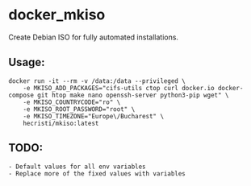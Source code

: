# docker_mkiso

Create Debian ISO for fully automated installations.

## Usage:
```
docker run -it --rm -v /data:/data --privileged \
	-e MKISO_ADD_PACKAGES="cifs-utils ctop curl docker.io docker-compose git htop make nano openssh-server python3-pip wget" \
	-e MKISO_COUNTRYCODE="ro" \
	-e MKISO_ROOT_PASSWORD="root" \
	-e MKISO_TIMEZONE="Europe\/Bucharest" \
	hecristi/mkiso:latest
```

## TODO:
	- Default values for all env variables
	- Replace more of the fixed values with variables
